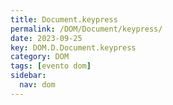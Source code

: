 ```yaml
---
title: Document.keypress
permalink: /DOM/Document/keypress/
date: 2023-09-25
key: DOM.D.Document.keypress
category: DOM
tags: [evento dom]
sidebar:
  nav: dom
---
```

